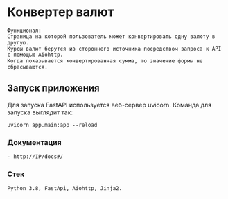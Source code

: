 # Конвертер валют

```
Функционал:
Страница на которой пользователь может конвертировать одну валюту в другую.
Курсы валют берутся из стороннего источника посредством запроса к API с помощью Aiohttp.
Когда показывается конвертированная сумма, то значение формы не сбрасываются. 
```

## Запуск приложения
Для запуска FastAPI используется веб-сервер uvicorn. Команда для запуска выглядит так:  
```
uvicorn app.main:app --reload
```

### Документация
```
- http://IP/docs#/
```

### Стек
```
Python 3.8, FastApi, Aiohttp, Jinja2.
```
